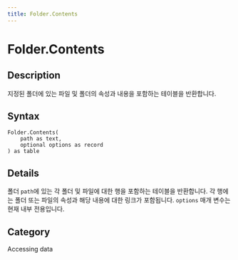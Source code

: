 ```yaml
---
title: Folder.Contents
---
```


# Folder.Contents


## Description

지정된 폴더에 있는 파일 및 폴더의 속성과 내용을 포함하는 테이블을 반환합니다.


## Syntax

```powerquery
Folder.Contents(
    path as text,
    optional options as record
) as table
```


## Details

폴더 <code>path</code>에 있는 각 폴더 및 파일에 대한 행을 포함하는 테이블을 반환합니다. 각 행에는 폴더 또는 파일의 속성과 해당 내용에 대한 링크가 포함됩니다. <code>options</code> 매개 변수는 현재 내부 전용입니다.



## Category
Accessing data
